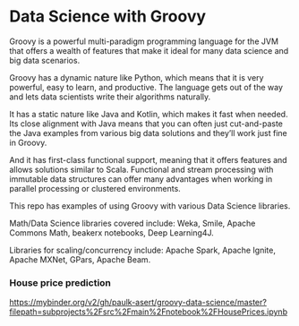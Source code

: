# Data Science with Groovy

Groovy is a powerful multi-paradigm programming language for the JVM that offers a wealth of features that make it ideal for many data science and big data scenarios.

Groovy has a dynamic nature like Python, which means that it is very powerful, easy to learn, and productive. The language gets out of the way and lets data scientists write their algorithms naturally.

It has a static nature like Java and Kotlin, which makes it fast when needed. Its close alignment with Java means that you can often just cut-and-paste the Java examples from various big data solutions and they’ll work just fine in Groovy.

And it has first-class functional support, meaning that it offers features and allows solutions similar to Scala. Functional and stream processing with immutable data structures can offer many advantages when working in parallel processing or clustered environments.

This repo has examples of using Groovy with various Data Science libraries.

Math/Data Science libraries covered include:
Weka, Smile, Apache Commons Math, beakerx notebooks, Deep Learning4J.

Libraries for scaling/concurrency include:
Apache Spark, Apache Ignite, Apache MXNet, GPars, Apache Beam.

### House price prediction

https://mybinder.org/v2/gh/paulk-asert/groovy-data-science/master?filepath=subprojects%2Fsrc%2Fmain%2Fnotebook%2FHousePrices.ipynb
